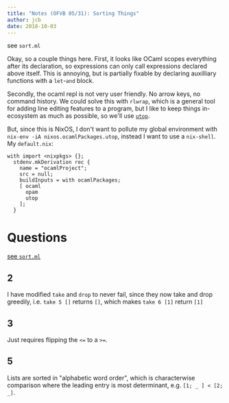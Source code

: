 ```yaml
---
title: "Notes (OFVB 05/31): Sorting Things"
author: jcb
date: 2018-10-03
---
```


see `sort.ml`

Okay, so a couple things here. First, it looks like OCaml scopes everything
after its declaration, so expressions can only call expressions declared above
itself. This is annoying, but is partially fixable by declaring auxilliary
functions with a `let`-`and` block.

Secondly, the ocaml repl is not very user friendly. No arrow keys, no command
history. We could solve this with `rlwrap`, which is a general tool for adding
line editing features to a program, but I like to keep things in-ecosystem as
much as possible, so we'll use
[`utop`](https://opam.ocaml.org/blog/about-utop/).

But, since this is NixOS, I don't want to pollute my global environment with
`nix-env -iA nixos.ocamlPackages.utop`, instead I want to use a `nix-shell`. My
`default.nix`:

```
with import <nixpkgs> {};
  stdenv.mkDerivation rec {
    name = "ocamlProject";
    src = null;
    buildInputs = with ocamlPackages;
    [ ocaml
      opam
      utop
    ];
  }
```

# Questions

[see `sort.ml`](https://github.com/johnchandlerburnham/ofvb/blob/master/05/sort.ml)

## 2

I have modified `take` and `drop` to never fail, since they now take and drop
greedily, i.e. `take 5 []` returns `[]`, which makes `take 6 [1]` return `[1]`

## 3

Just requires flipping the `<=` to a `>=`.

## 5

Lists are sorted in "alphabetic word order", which is characterwise comparison
where the leading entry is most determinant, e.g. `[1; _ ] < [2; _]`.


